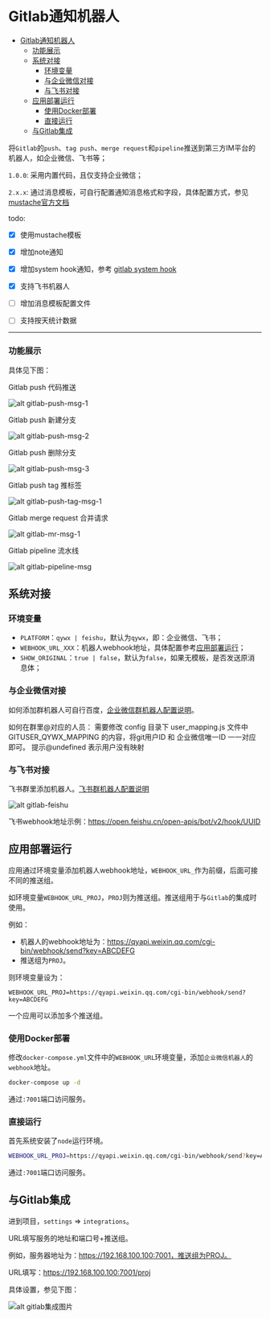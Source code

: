 # Gitlab通知机器人

- [Gitlab通知机器人](#gitlab通知机器人)
    - [功能展示](#功能展示)
  - [系统对接](#系统对接)
    - [环境变量](#环境变量)
    - [与企业微信对接](#与企业微信对接)
    - [与飞书对接](#与飞书对接)
  - [应用部署运行](#应用部署运行)
    - [使用Docker部署](#使用docker部署)
    - [直接运行](#直接运行)
  - [与Gitlab集成](#与gitlab集成)


将`Gitlab`的`push`、`tag push`、`merge request`和`pipeline`推送到第三方IM平台的机器人，如企业微信、飞书等；

`1.0.0`: 采用内置代码，且仅支持企业微信；

`2.x.x`: 通过消息模板，可自行配置通知消息格式和字段，具体配置方式，参见[mustache官方文档](https://github.com/janl/mustache.js)

todo:

- [X] 使用mustache模板
- [X] 增加note通知
- [X] 增加system hook通知，参考 [gitlab system hook](https://docs.gitlab.com/ee/administration/system_hooks.html)
- [X] 支持飞书机器人
- [ ] 增加消息模板配置文件
- [ ] 支持按天统计数据


---

### 功能展示

具体见下图：

Gitlab push 代码推送

![alt gitlab-push-msg-1](./docs/gitlab-push-msg-1.png)

Gitlab push 新建分支

![alt gitlab-push-msg-2](./docs/gitlab-push-msg-2.png)

Gitlab push 删除分支

![alt gitlab-push-msg-3](./docs/gitlab-push-msg-3.png)

Gitlab push tag 推标签

![alt gitlab-push-tag-msg-1](./docs/gitlab-push-tag-msg-1.png)

Gitlab merge request 合并请求

![alt gitlab-mr-msg-1](./docs/gitlab-mr-msg-1.png)

Gitlab pipeline 流水线

![alt gitlab-pipeline-msg](./docs/gitlab-pipeline-msg-1.png)

## 系统对接

### 环境变量


- `PLATFORM`：`qywx | feishu`，默认为`qywx`，即：企业微信、飞书；
- `WEBHOOK_URL_XXX`：机器人webhook地址，具体配置参考[应用部署运行](#应用部署运行)；
- `SHOW_ORIGINAL`：`true | false`，默认为`false`，如果无模板，是否发送原消息体；

### 与企业微信对接

如何添加群机器人可自行百度，[企业微信群机器人配置说明](https://work.weixin.qq.com/api/doc/90000/90136/91770)。

如何在群里@对应的人员：
	需要修改 config 目录下 user_mapping.js 文件中 GITUSER_QYWX_MAPPING 的内容，将git用户ID 和 企业微信唯一ID 一一对应即可。
	提示@undefined 表示用户没有映射


### 与飞书对接

飞书群里添加机器人。[飞书群机器人配置说明](https://open.feishu.cn/document/client-docs/bot-v3/add-custom-bot)

![alt gitlab-feishu](./docs/gitlab-feishu.png)


飞书webhook地址示例：https://open.feishu.cn/open-apis/bot/v2/hook/UUID


## 应用部署运行

应用通过环境变量添加机器人webhook地址，`WEBHOOK_URL_`作为前缀，后面可接不同的推送组。

如环境变量`WEBHOOK_URL_PROJ`，`PROJ`则为推送组。推送组用于与`Gitlab`的集成时使用。

例如：
- 机器人的webhook地址为：https://qyapi.weixin.qq.com/cgi-bin/webhook/send?key=ABCDEFG
- 推送组为`PROJ`。

则环境变量设为：
```
WEBHOOK_URL_PROJ=https://qyapi.weixin.qq.com/cgi-bin/webhook/send?key=ABCDEFG
```

一个应用可以添加多个推送组。

### 使用Docker部署

修改`docker-compose.yml`文件中的`WEBHOOK_URL`环境变量，添加`企业微信机器人`的`webhook`地址。

```bash
docker-compose up -d
```

通过`:7001`端口访问服务。

### 直接运行

首先系统安装了`node`运行环境。

```bash
WEBHOOK_URL_PROJ=https://qyapi.weixin.qq.com/cgi-bin/webhook/send?key=ABCDEFG npm start
```

通过`:7001`端口访问服务。

## 与Gitlab集成

进到项目，`settings` => `integrations`。

URL填写服务的地址和端口号+推送组。

例如，服务器地址为：https://192.168.100.100:7001，推送组为PROJ。

URL填写：https://192.168.100.100:7001/proj

具体设置，参见下图：

![alt gitlab集成图片](./docs/gitlab-integration-1.png)